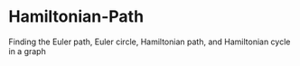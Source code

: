 # Hamiltonian-Path
Finding the Euler path, Euler circle, Hamiltonian path, and Hamiltonian cycle in a graph
